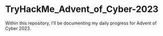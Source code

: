 # TryHackMe_Advent_of_Cyber-2023
Within this repository, I'll be documenting my daily progress for Advent of Cyber 2023.
